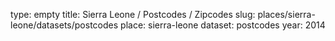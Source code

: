 type: empty
title: Sierra Leone / Postcodes / Zipcodes
slug: places/sierra-leone/datasets/postcodes
place: sierra-leone
dataset: postcodes
year: 2014
